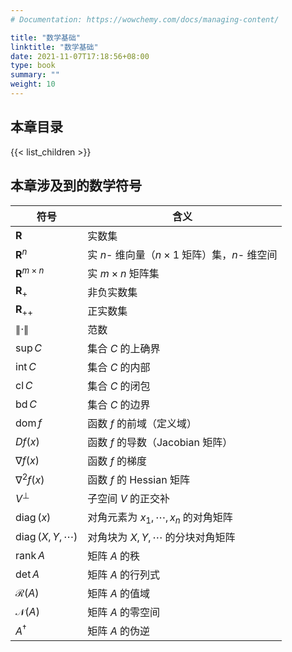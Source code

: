 ```yaml
---
# Documentation: https://wowchemy.com/docs/managing-content/

title: "数学基础"
linktitle: "数学基础"
date: 2021-11-07T17:18:56+08:00
type: book
summary: ""
weight: 10
---
```


<!--more-->

## 本章目录

{{< list_children >}}

## 本章涉及到的数学符号

| 符号                                | 含义                                               |
| ----------------------------------- | -------------------------------------------------- |
| $\mathbf{R}$                        | 实数集                                             |
| $\mathbf{R}^n$                      | 实 $n$- 维向量（$n \times 1$ 矩阵）集，$n$- 维空间 |
| $\mathbf{R}^{m \times n}$           | 实 $m \times n$ 矩阵集                             |
| $\mathbf{R}_{+}$                    | 非负实数集                                         |
| $\mathbf{R}_{++}$                   | 正实数集                                           |
| $\\| \cdot \\|$                     | 范数                                               |
| $\sup C$                            | 集合 $C$ 的上确界                                  |
| $\operatorname{int} C$              | 集合 $C$ 的内部                                    |
| $\operatorname{cl} C$               | 集合 $C$ 的闭包                                    |
| $\operatorname{bd} C$               | 集合 $C$ 的边界                                    |
| $\operatorname{dom} f$              | 函数 $f$ 的前域（定义域）                          |
| $Df(x)$                             | 函数 $f$ 的导数（Jacobian 矩阵）                   |
| $\nabla f(x)$                       | 函数 $f$ 的梯度                                    |
| $\nabla^2 f(x)$                     | 函数 $f$ 的 Hessian 矩阵                           |
| $V^\bot$                            | 子空间 $V$ 的正交补                                |
| $\operatorname{diag}(x)$            | 对角元素为 $x_1, \cdots, x_n$ 的对角矩阵           |
| $\operatorname{diag}(X, Y, \cdots)$ | 对角块为 $X, Y, \cdots$ 的分块对角矩阵             |
| $\operatorname{rank} A$             | 矩阵 $A$ 的秩                                      |
| $\det A$                            | 矩阵 $A$ 的行列式                                  |
| $\mathcal{R}(A)$                    | 矩阵 $A$ 的值域                                    |
| $\mathcal{N}(A)$                    | 矩阵 $A$ 的零空间                                  |
| $A^{\dagger}$                       | 矩阵 $A$ 的伪逆                                    |

